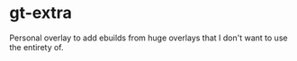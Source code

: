 # gt-extra
Personal overlay to add ebuilds from huge overlays that I don't want to use the entirety of.
